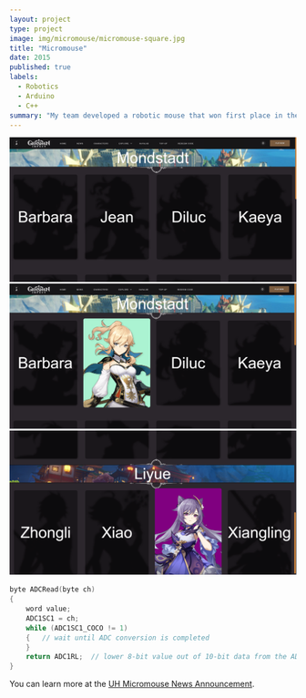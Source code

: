 ```yaml
---
layout: project
type: project
image: img/micromouse/micromouse-square.jpg
title: "Micromouse"
date: 2015
published: true
labels:
  - Robotics
  - Arduino
  - C++
summary: "My team developed a robotic mouse that won first place in the 2015 UH Micromouse competition."
---
```


<div class="text-center p-4">
  <img width="1000px" src="../img/micromouse/genshinwebsite1.png" class="img-thumbnail" >
  <img width="1000px" src="../img/micromouse/genshinwebsite2.png" class="img-thumbnail" >
  <img width="1000px" src="../img/micromouse/genshinwebsite3.png" class="img-thumbnail" >
</div>



```cpp
byte ADCRead(byte ch)
{
    word value;
    ADC1SC1 = ch;
    while (ADC1SC1_COCO != 1)
    {   // wait until ADC conversion is completed   
    }
    return ADC1RL;  // lower 8-bit value out of 10-bit data from the ADC
}
```

You can learn more at the [UH Micromouse News Announcement](https://manoa.hawaii.edu/news/article.php?aId=2857).
